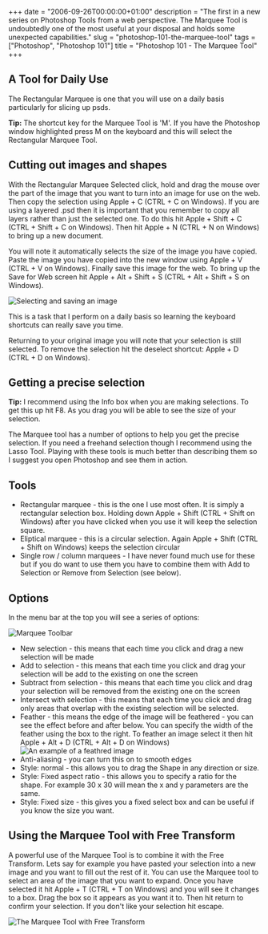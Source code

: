 +++
date = "2006-09-26T00:00:00+01:00"
description = "The first in a new series on Photoshop Tools from a web perspective. The Marquee Tool is undoubtedly one of the most useful at your disposal and holds some unexpected capabilities."
slug = "photoshop-101-the-marquee-tool"
tags = ["Photoshop", "Photoshop 101"]
title = "Photoshop 101 - The Marquee Tool"
+++

## A Tool for Daily Use

The Rectangular Marquee is one that you will use on a daily basis particularly
for slicing up psds.

**Tip:** The shortcut key for the Marquee Tool is 'M'. If you have the Photoshop
window highlighted press M on the keyboard and this will select the Rectangular
Marquee Tool.

## Cutting out images and shapes

With the Rectangular Marquee Selected click, hold and drag the mouse over the
part of the image that you want to turn into an image for use on the web. Then
copy the selection using Apple + C (CTRL + C on Windows). If you are using a
layered .psd then it is important that you remember to copy all layers rather
than just the selected one. To do this hit Apple + Shift + C (CTRL + Shift + C
on Windows). Then hit Apple + N (CTRL + N on Windows) to bring up a new
document.

You will note it automatically selects the size of the image you have copied.
Paste the image you have copied into the new window using Apple + V (CTRL + V on
Windows). Finally save this image for the web. To bring up the Save for Web
screen hit Apple + Alt + Shift + S (CTRL + Alt + Shift + S on Windows).

![Selecting and saving an image][1]

This is a task that I perform on a daily basis so learning the keyboard
shortcuts can really save you time.

Returning to your original image you will note that your selection is still
selected. To remove the selection hit the deselect shortcut: Apple + D (CTRL + D
on Windows).

## Getting a precise selection

**Tip:** I recommend using the Info box when you are making selections. To get
this up hit F8. As you drag you will be able to see the size of your selection.

The Marquee tool has a number of options to help you get the precise selection.
If you need a freehand selection though I recommend using the Lasso Tool.
Playing with these tools is much better than describing them so I suggest you
open Photoshop and see them in action.

## Tools

- Rectangular marquee - this is the one I use most often. It is simply a
  rectangular selection box. Holding down Apple + Shift (CTRL + Shift on
  Windows) after you have clicked when you use it will keep the selection
  square.
- Eliptical marquee - this is a circular selection. Again Apple + Shift (CTRL +
  Shift on Windows) keeps the selection circular
- Single row / column marquees - I have never found much use for these but if
  you do want to use them you have to combine them with Add to Selection or
  Remove from Selection (see below).

## Options

In the menu bar at the top you will see a series of options:

![Marquee Toolbar][2]

- New selection - this means that each time you click and drag a new selection
  will be made
- Add to selection - this means that each time you click and drag your selection
  will be add to the existing on one the screen
- Subtract from selection - this means that each time you click and drag your
  selection will be removed from the existing one on the screen
- Intersect with selection - this means that each time you click and drag only
  areas that overlap with the existing selection will be selected.
- Feather - this means the edge of the image will be feathered - you can see the
  effect before and after below. You can specify the width of the feather using
  the box to the right. To feather an image select it then hit Apple + Alt + D
  (CTRL + Alt + D on Windows) ![An example of a feathred image][3]
- Anti-aliasing - you can turn this on to smooth edges
- Style: normal - this allows you to drag the Shape in any direction or size.
- Style: Fixed aspect ratio - this allows you to specify a ratio for the shape.
  For example 30 x 30 will mean the x and y parameters are the same.
- Style: Fixed size - this gives you a fixed select box and can be useful if you
  know the size you want.

## Using the Marquee Tool with Free Transform

A powerful use of the Marquee Tool is to combine it with the Free Transform.
Lets say for example you have pasted your selection into a new image and you
want to fill out the rest of it. You can use the Marquee tool to select an area
of the image that you want to expand. Once you have selected it hit Apple + T
(CTRL + T on Windows) and you will see it changes to a box. Drag the box so it
appears as you want it to. Then hit return to confirm your selection. If you
don't like your selection hit escape.

![The Marquee Tool with Free Transform][4]

[1]: /images/articles/select_save_image.webp
[2]: /images/articles/marquee_toolbar.webp
[3]: /images/articles/marquee_feather.webp
[4]: /images/articles/marquee_transform.webp
